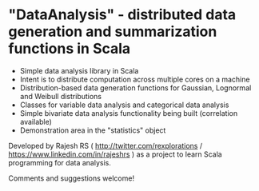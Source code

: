 # "DataAnalysis" - distributed data generation and summarization functions in Scala

* Simple data analysis library in Scala
* Intent is to distribute computation across multiple cores on a machine
* Distribution-based data generation functions for Gaussian, Lognormal and Weibull distributions
* Classes for variable data analysis and categorical data analysis
* Simple bivariate data analysis functionality being built (correlation available)
* Demonstration area in the "statistics" object

Developed by Rajesh RS ( http://twitter.com/rexplorations / https://www.linkedin.com/in/rajeshrs ) as a project to learn Scala programming for data analysis.

Comments and suggestions welcome!

